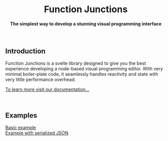 
<h1 align="center">Function Junctions</h1>
<h4 align="center">The simplest way to develop a stunning visual programming interface</h4>

<br />
<h2>Introduction</h2>
Function Junctions is a svelte library designed to give you the best experience
developing a node-based visual programming editor. With very minimal boiler-plate code,
it seamlessly handles reactivity and state with very little performance overhead.

<br />

[To learn more visit our documentation...](https://function-junctions.io)

<br />

<h2>Examples</h2>

[Basic example](https://stackblitz.com/edit/fjs-basic?file=src%2FApp.svelte)
<br />
[Example with serialized JSON](https://stackblitz.com/edit/fjs-json?file=src%2FApp.svelte)
